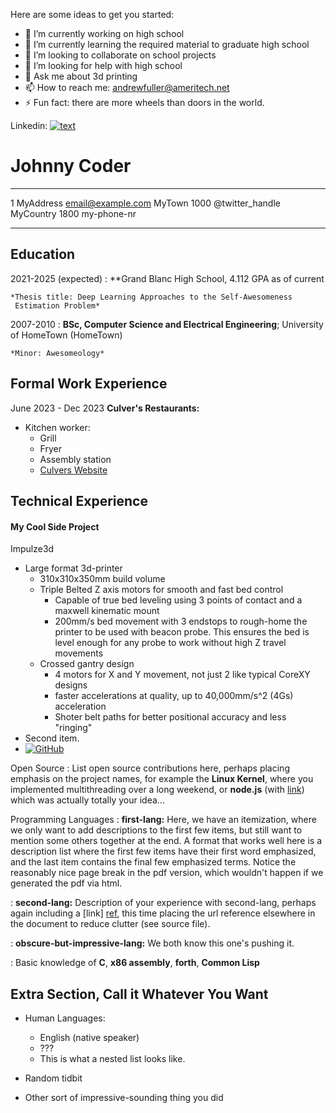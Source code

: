 Here are some ideas to get you started:

- 🔭 I’m currently working on high school
- 🌱 I’m currently learning the required material to graduate high school
- 👯 I’m looking to collaborate on school projects
- 🤔 I’m looking for help with high school
- 💬 Ask me about 3d printing
- 📫 How to reach me: <andrewfuller@ameritech.net>
- ⚡ Fun fact: there are more wheels than doors in the world.

Linkedin: [![text](https://img.shields.io/badge/LinkedIn-0077B5?style=for-the-badge&logo=linkedin&logoColor=white)](https://www.linkedin.com/in/andrew-fuller-72017b30b)

Johnny Coder
============

-------------------     ----------------------------
1 MyAddress                        email@example.com
MyTown 1000                          @twitter_handle
MyCountry                           1800 my-phone-nr
-------------------     ----------------------------

Education
---------

2021-2025 (expected)
:   **Grand Blanc High School, 4.112 GPA as of current

    *Thesis title: Deep Learning Approaches to the Self-Awesomeness
     Estimation Problem*

2007-2010
:   **BSc, Computer Science and Electrical Engineering**; University of
    HomeTown (HomeTown)

    *Minor: Awesomeology*

Formal Work Experience
----------

June 2023 - Dec 2023
**Culver's Restaurants:**

* Kitchen worker:
  * Grill
  * Fryer
  * Assembly station
  * [Culvers Website](https://www.culvers.com/)

Technical Experience
--------------------

#### My Cool Side Project
Impulze3d
* Large format 3d-printer
  * 310x310x350mm build volume
  * Triple Belted Z axis motors for smooth and fast bed control
    * Capable of true bed leveling using 3 points of contact and a maxwell kinematic mount
    * 200mm/s bed movement with 3 endstops to rough-home the printer to be used with beacon probe. This ensures the bed is level enough for any probe to work without high Z travel movements
  * Crossed gantry design
    * 4 motors for X and Y movement, not just 2 like typical CoreXY designs
    * faster accelerations at quality, up to 40,000mm/s^2 (4Gs) acceleration
    * Shoter belt paths for better positional accuracy and less "ringing"
* Second item.
* [![GitHub](https://img.shields.io/badge/github-%23121011.svg?style=for-the-badge&logo=github&logoColor=white)](https://github.com/Karatekid38/Impulze-3d)

Open Source
:   List open source contributions here, perhaps placing emphasis on
    the project names, for example the **Linux Kernel**, where you
    implemented multithreading over a long weekend, or **node.js**
    (with [link](http://nodejs.org)) which was actually totally
    your idea...

Programming Languages
:   **first-lang:** Here, we have an itemization, where we only want
    to add descriptions to the first few items, but still want to
    mention some others together at the end. A format that works well
    here is a description list where the first few items have their
    first word emphasized, and the last item contains the final few
    emphasized terms. Notice the reasonably nice page break in the pdf
    version, which wouldn't happen if we generated the pdf via html.

:   **second-lang:** Description of your experience with second-lang,
    perhaps again including a [link] [ref], this time placing the url
    reference elsewhere in the document to reduce clutter (see source
    file). 

:   **obscure-but-impressive-lang:** We both know this one's pushing
    it.

:   Basic knowledge of **C**, **x86 assembly**, **forth**, **Common Lisp**

[ref]: https://github.com/githubuser/superlongprojectname

Extra Section, Call it Whatever You Want
----------------------------------------

* Human Languages:

     * English (native speaker)
     * ???
     * This is what a nested list looks like.

* Random tidbit

* Other sort of impressive-sounding thing you did

